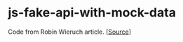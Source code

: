 # js-fake-api-with-mock-data

Code from Robin Wieruch article. [[Source](https://www.robinwieruch.de/javascript-fake-api/)]
